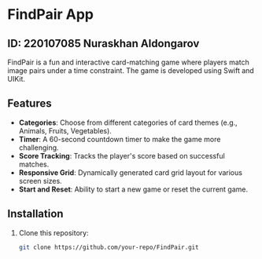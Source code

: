 # FindPair App

## ID: 220107085 Nuraskhan Aldongarov

FindPair is a fun and interactive card-matching game where players match image pairs under a time constraint. The game is developed using Swift and UIKit.

## Features

- **Categories**: Choose from different categories of card themes (e.g., Animals, Fruits, Vegetables).
- **Timer**: A 60-second countdown timer to make the game more challenging.
- **Score Tracking**: Tracks the player's score based on successful matches.
- **Responsive Grid**: Dynamically generated card grid layout for various screen sizes.
- **Start and Reset**: Ability to start a new game or reset the current game.

## Installation

1. Clone this repository:
   ```bash
   git clone https://github.com/your-repo/FindPair.git
